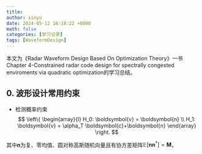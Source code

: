 ```yaml
---
title: 
author: xinyu
date: 2024-05-12 16:18:22 +0800
math: false
categories: [学习记录]
tags: [WaveformDesign]
---
```


本文为《Radar Waveform Design Based On Optimization Theory》一书Chapter 4-Constrained radar code design for spectrally congested enviroments via quadratic optimization的学习总结。

## 0. 波形设计常用约束

- 检测概率约束
$$
\left\{
\begin{array}{l}
H_0: \boldsymbol{v} = \boldsymbol{n} \\
H_1: \boldsymbol{v} = \alpha_T \boldsymbol{c}+\boldsymbol{n}
\end{array}
\right.
$$

其中$\boldsymbol{n}$为复、零均值、圆对称高斯随机向量且有协方差矩阵$\mathbb{E}[\boldsymbol{n}\boldsymbol{n}^\dagger]=\boldsymbol{M}$，